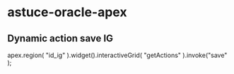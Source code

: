 # astuce-oracle-apex

## Dynamic action save IG
apex.region( "id_ig" ).widget().interactiveGrid( "getActions" ).invoke("save" );
